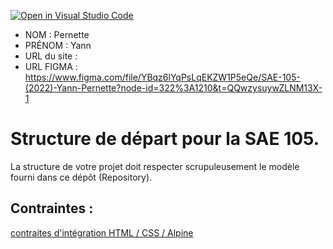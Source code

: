 [![Open in Visual Studio Code](https://classroom.github.com/assets/open-in-vscode-c66648af7eb3fe8bc4f294546bfd86ef473780cde1dea487d3c4ff354943c9ae.svg)](https://classroom.github.com/online_ide?assignment_repo_id=9702883&assignment_repo_type=AssignmentRepo)
- NOM : Pernette
- PRÉNOM : Yann
- URL du site :
- URL FIGMA : https://www.figma.com/file/YBqz6lYqPsLqEKZW1P5eQe/SAE-105-(2022)-Yann-Pernette?node-id=322%3A1210&t=QQwzysuywZLNM13X-1

# Structure de départ pour la SAE 105.

La structure de votre projet doit respecter scrupuleusement le modèle fourni dans ce dépôt (Repository).

## Contraintes :
[contraites d'intégration HTML / CSS / Alpine](https://moodle.univ-fcomte.fr/mod/page/view.php?id=645799)
